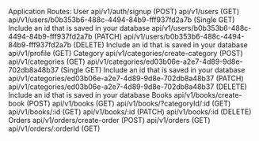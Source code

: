 Application Routes:
User
api/v1/auth/signup (POST)
api/v1/users (GET)
api/v1/users/b0b353b6-488c-4494-84b9-fff937fd2a7b (Single GET) Include an id that is saved in your database
api/v1/users/b0b353b6-488c-4494-84b9-fff937fd2a7b (PATCH)
api/v1/users/b0b353b6-488c-4494-84b9-fff937fd2a7b (DELETE) Include an id that is saved in your database
api/v1/profile (GET)
Category
api/v1/categories/create-category (POST)
api/v1/categories (GET)
api/v1/categories/ed03b06e-a2e7-4d89-9d8e-702db8a48b37 (Single GET) Include an id that is saved in your database
api/v1/categories/ed03b06e-a2e7-4d89-9d8e-702db8a48b37 (PATCH)
api/v1/categories/ed03b06e-a2e7-4d89-9d8e-702db8a48b37 (DELETE) Include an id that is saved in your database
Books
api/v1/books/create-book (POST)
api/v1/books (GET)
api/v1/books/?categoryId/:id (GET)
api/v1/books/:id (GET)
api/v1/books/:id (PATCH)
api/v1/books/:id (DELETE)
Orders
api/v1/orders/create-order (POST)
api/v1/orders (GET)
api/v1/orders/:orderId (GET)

